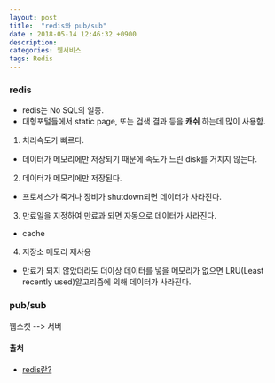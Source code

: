```yaml
---
layout: post
title:  "redis와 pub/sub"
date : 2018-05-14 12:46:32 +0900
description: 
categories: 웹서비스
tags: Redis
---
```


### redis
- redis는 No SQL의 일종. 
- 대형포털들에서 static page, 또는 검색 결과 등을 **캐쉬** 하는데 많이 사용함.
1. 처리속도가 빠르다.  
- 데이터가 메모리에만 저장되기 때문에 속도가 느린 disk를 거치지 않는다.
2. 데이터가 메모리에만 저장된다.  
- 프로세스가 죽거나 장비가 shutdown되면 데이터가 사라진다.
3. 만료일을 지정하여 만료과 되면 자동으로 데이터가 사라진다.  
- cache
4. 저장소 메모리 재사용  
- 만료가 되지 않았더라도 더이상 데이터를 넣을 메모리가 없으면 LRU(Least recently used)알고리즘에 의해 데이터가 사라진다.



### pub/sub


웹소켓 --> 서버 



#### 출처
- [redis란?](http://genesis8.tistory.com/189)